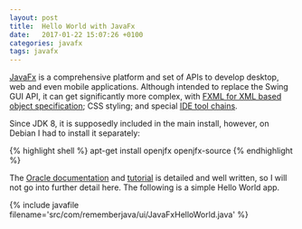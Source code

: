 ```yaml
---
layout: post
title:  Hello World with JavaFx
date:   2017-01-22 15:07:26 +0100
categories: javafx
tags: javafx
---
```


[JavaFx][JavaFx] is a comprehensive platform and set of APIs to develop desktop, web and even mobile applications. Although intended to replace the Swing GUI API, it can get significantly more complex, with [FXML for XML based object specification][fxml]; CSS styling; and special [IDE tool chains][efxclipse].

Since JDK 8, it is supposedly included in the main install, however, on Debian I had to install it separately:

{% highlight shell %}
apt-get install openjfx openjfx-source
{% endhighlight %}


The [Oracle documentation][oracle-doc] and [tutorial][oracle-tut] is detailed and well written, so I will not go into further detail here. The following is a simple Hello World app.

{% include javafile filename='src/com/rememberjava/ui/JavaFxHelloWorld.java' %}

[JavaFx]: http://docs.oracle.com/javase/8/javafx/get-started-tutorial/jfx-overview.htm
[fxml]: http://docs.oracle.com/javafx/2/api/javafx/fxml/doc-files/introduction_to_fxml.html
[efxclipse]: http://www.eclipse.org/efxclipse/index.html
[oracle-doc]: http://docs.oracle.com/javase/8/javase-clienttechnologies.htm
[oracle-tut]: http://docs.oracle.com/javafx/2/get_started/hello_world.htm

